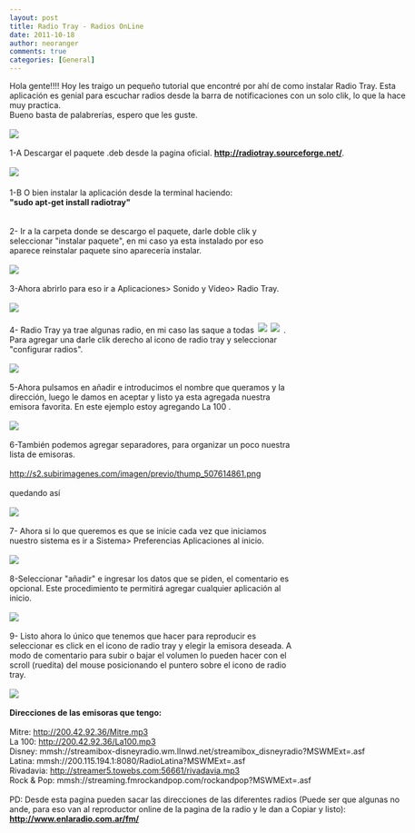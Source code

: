 ```yaml
---
layout: post
title: Radio Tray - Radios OnLine
date: 2011-10-18
author: neoranger
comments: true
categories: [General]
---
```

<span class="post-content" style="display:block;overflow:hidden;width:710px;">Hola  gente!!!! Hoy les traigo un pequeño tutorial que encontré por ahí de como instalar Radio Tray. Esta  aplicación es genial para escuchar radios desde la barra de  notificaciones con un solo clik, lo que la hace muy practica. <br />Bueno basta de palabrerías, espero que les guste.  <br /><br /><img border="0" class="imagen" src="http://s3.subirimagenes.com:81/imagen/previo/thump_50760751.png" /><br /><br />1-A Descargar el paquete .deb desde la pagina oficial.  <b><span style="color:blue;"><a href="http://radiotray.sourceforge.net/" rel="nofollow" target="_blank">http://radiotray.sourceforge.net/</a></span></b>. <br /><br /><img border="0" class="imagen" src="http://s3.subirimagenes.com:81/imagen/previo/thump_50760842.png" /> </span><span class="post-content" style="display:block;overflow:hidden;width:710px;"> </span><span class="post-content" style="display:block;overflow:hidden;width:710px;"> </span><span class="post-content" style="display:block;overflow:hidden;width:710px;"> </span><span class="post-content" style="display:block;overflow:hidden;width:710px;">1-B O bien instalar la aplicación desde la terminal haciendo:</span><span class="post-content" style="display:block;overflow:hidden;width:710px;"><b>"sudo apt-get install radiotray"</b><br /></span><br /><a name='more'></a><br />2- Ir a la carpeta donde se descargo el paquete, darle doble clik y  seleccionar "instalar paquete", en mi caso ya esta instalado por eso  aparece reinstalar paquete sino aparecería instalar. <br /><br /><img border="0" class="imagen" src="http://s2.subirimagenes.com/imagen/previo/thump_50760973.png" /><br /><br />3-Ahora abrirlo para eso ir a Aplicaciones&gt; Sonido y Vídeo&gt; Radio Tray. <br /><br /><img border="0" class="imagen" src="http://s3.subirimagenes.com:81/imagen/previo/thump_507610832.png" /><br /><br />4- Radio Tray ya trae algunas radio, en mi caso las saque a todas <span style="position:relative;"><img hspace="3" src="http://o1.t26.net/images/big2v5.gif" vspace="2" /><img hspace="3" src="http://o1.t26.net/images/space.gif" vspace="2" /></span> . Para agregar una darle clik derecho al icono de radio tray y seleccionar "configurar radios". <br /><br /><img border="0" class="imagen" src="http://s2.subirimagenes.com/imagen/previo/thump_50761434.png" /><br /><br />5-Ahora pulsamos en añadir e introducimos el nombre que queramos y  la dirección, luego le damos en aceptar y listo ya esta agregada nuestra  emisora favorita. En este ejemplo estoy agregando La 100  . <br /><br /><img border="0" class="imagen" src="http://s2.subirimagenes.com/imagen/previo/thump_50761315.png" /><br /><br />6-También podemos agregar separadores, para organizar un poco nuestra lista de emisoras. <br /><br />http://s2.subirimagenes.com/imagen/previo/thump_507614861.png <br /><br />quedando así <br /><br /><img border="0" class="imagen" src="http://s2.subirimagenes.com/imagen/previo/thump_507615662.png" /><br /><br />7- Ahora si lo que queremos es que se inicie cada vez que iniciamos  nuestro sistema es ir a Sistema&gt; Preferencias Aplicaciones al inicio. <br /><br /><img border="0" class="imagen" src="http://s3.subirimagenes.com:81/imagen/previo/thump_50761638.png" /><br /><br />8-Seleccionar "añadir" e ingresar los datos que se piden, el  comentario es opcional. Este procedimiento te permitirá agregar  cualquier aplicación al inicio. <br /><br /><img border="0" class="imagen" src="http://s3.subirimagenes.com:81/imagen/previo/thump_50761699.png" /><br /><br />9- Listo ahora lo único que tenemos que hacer para reproducir es  seleccionar es click en el icono de radio tray y elegir la emisora  deseada. A modo de comentario para subir o bajar el volumen lo pueden  hacer con el scroll (ruedita) del mouse posicionando el puntero sobre el  icono de radio tray. <br /><br /><img border="0" class="imagen" src="http://s3.subirimagenes.com:81/imagen/previo/thump_50761747.png" /><br /><br /><b>Direcciones de las emisoras que tengo: </b> <span class="post-content" style="display:block;overflow:hidden;width:710px;"> </span><span class="post-content" style="display:block;overflow:hidden;width:710px;">Mitre:  http://200.42.92.36/Mitre.mp3 <br />La 100:  http://200.42.92.36/La100.mp3 <br />Disney:  mmsh://streamibox-disneyradio.wm.llnwd.net/streamibox_disneyradio?MSWMExt=.asf <br />Latina:  mmsh://200.115.194.1:8080/RadioLatina?MSWMExt=.asf <br />Rivadavia:  http://streamer5.towebs.com:56661/rivadavia.mp3 <br />Rock &amp; Pop:  mmsh://streaming.fmrockandpop.com/rockandpop?MSWMExt=.asf<br /><br />PD: Desde esta pagina pueden sacar las direcciones de las diferentes radios (Puede ser que algunas no ande, para eso van al reproductor online de la pagina de la radio y le dan a Copiar y listo): <b><span style="color:blue;"><a href="http://www.enlaradio.com.ar/fm/" rel="nofollow" target="_blank">http://www.enlaradio.com.ar/fm/</a></span></b></span><span class="post-content" style="display:block;overflow:hidden;width:710px;"><b><span style="color:blue;"></span></b></span><span class="post-content" style="display:block;overflow:hidden;width:710px;"><b><span style="color:blue;"> </span></b></span>
